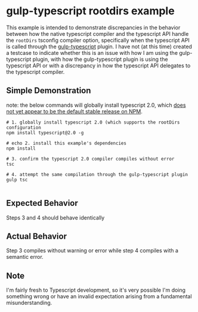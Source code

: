 # gulp-typescript rootdirs example

This example is intended to demonstrate discrepancies in the
behavior between how the native typescript compiler and the 
typescript API handle the `rootDirs` tsconfig compiler option,
specifically when the typescript API is called through the 
[gulp-typescript](https://github.com/ivogabe/gulp-typescript)
plugin. I have not (at this time) created a testcase to indicate
whether this is an issue with how I am using the gulp-typescript
plugin, with how the gulp-typescript plugin is using the 
typescript API or with a discrepancy in how the typescript API
delegates to the typescript compiler.

## Simple Demonstration

note: the below commands will globally install typescript 2.0,
which [does not yet appear to be the default stable release on 
NPM](https://www.npmjs.com/package/typescript).

```
# 1. globally install typescript 2.0 (which supports the rootDirs configuration
npm install typescript@2.0 -g

# echo 2. install this example's dependencies
npm install

# 3. confirm the typescript 2.0 compiler compiles without error
tsc

# 4. attempt the same compilation through the gulp-typescript plugin
gulp tsc


```

## Expected Behavior

Steps 3 and 4 should behave identically

## Actual Behavior

Step 3 compiles without warning or error while step 4 compiles with
a semantic error.

## Note

I'm fairly fresh to Typescript development, so it's very possible
I'm doing something wrong or have an invalid expectation arising 
from a fundamental misunderstanding.
